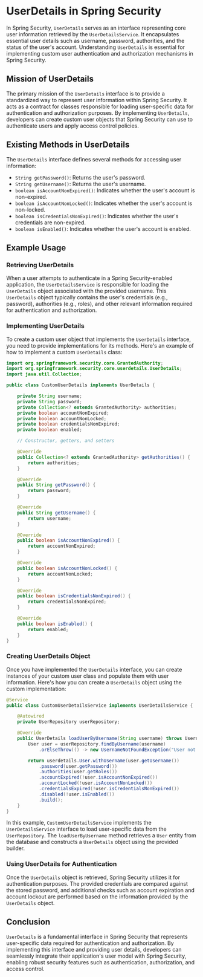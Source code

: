 # UserDetails in Spring Security

In Spring Security, `UserDetails` serves as an interface representing core user information retrieved by the `UserDetailsService`. It encapsulates essential user details such as username, password, authorities, and the status of the user's account. Understanding `UserDetails` is essential for implementing custom user authentication and authorization mechanisms in Spring Security.

## Mission of UserDetails

The primary mission of the `UserDetails` interface is to provide a standardized way to represent user information within Spring Security. It acts as a contract for classes responsible for loading user-specific data for authentication and authorization purposes. By implementing `UserDetails`, developers can create custom user objects that Spring Security can use to authenticate users and apply access control policies.

## Existing Methods in UserDetails

The `UserDetails` interface defines several methods for accessing user information:

- `String getPassword()`: Returns the user's password.
- `String getUsername()`: Returns the user's username.
- `boolean isAccountNonExpired()`: Indicates whether the user's account is non-expired.
- `boolean isAccountNonLocked()`: Indicates whether the user's account is non-locked.
- `boolean isCredentialsNonExpired()`: Indicates whether the user's credentials are non-expired.
- `boolean isEnabled()`: Indicates whether the user's account is enabled.

## Example Usage

### Retrieving UserDetails

When a user attempts to authenticate in a Spring Security-enabled application, the `UserDetailsService` is responsible for loading the `UserDetails` object associated with the provided username. This `UserDetails` object typically contains the user's credentials (e.g., password), authorities (e.g., roles), and other relevant information required for authentication and authorization.

### Implementing UserDetails

To create a custom user object that implements the `UserDetails` interface, you need to provide implementations for its methods. Here's an example of how to implement a custom `UserDetails` class:

```java
import org.springframework.security.core.GrantedAuthority;
import org.springframework.security.core.userdetails.UserDetails;
import java.util.Collection;

public class CustomUserDetails implements UserDetails {

    private String username;
    private String password;
    private Collection<? extends GrantedAuthority> authorities;
    private boolean accountNonExpired;
    private boolean accountNonLocked;
    private boolean credentialsNonExpired;
    private boolean enabled;

    // Constructor, getters, and setters

    @Override
    public Collection<? extends GrantedAuthority> getAuthorities() {
        return authorities;
    }

    @Override
    public String getPassword() {
        return password;
    }

    @Override
    public String getUsername() {
        return username;
    }

    @Override
    public boolean isAccountNonExpired() {
        return accountNonExpired;
    }

    @Override
    public boolean isAccountNonLocked() {
        return accountNonLocked;
    }

    @Override
    public boolean isCredentialsNonExpired() {
        return credentialsNonExpired;
    }

    @Override
    public boolean isEnabled() {
        return enabled;
    }
}
```

### Creating UserDetails Object

Once you have implemented the `UserDetails` interface, you can create instances of your custom user class and populate them with user information. Here's how you can create a `UserDetails` object using the custom implementation:

```java
@Service
public class CustomUserDetailsService implements UserDetailsService {

    @Autowired
    private UserRepository userRepository;

    @Override
    public UserDetails loadUserByUsername(String username) throws UsernameNotFoundException {
        User user = userRepository.findByUsername(username)
            .orElseThrow(() -> new UsernameNotFoundException("User not found with username: " + username));

        return userdetails.User.withUsername(user.getUsername())
            .password(user.getPassword())
            .authorities(user.getRoles())
            .accountExpired(!user.isAccountNonExpired())
            .accountLocked(!user.isAccountNonLocked())
            .credentialsExpired(!user.isCredentialsNonExpired())
            .disabled(!user.isEnabled())
            .build();
    }
}
```

In this example, `CustomUserDetailsService` implements the `UserDetailsService` interface to load user-specific data from the `UserRepository`. The `loadUserByUsername` method retrieves a `User` entity from the database and constructs a `UserDetails` object using the provided builder.

### Using UserDetails for Authentication

Once the `UserDetails` object is retrieved, Spring Security utilizes it for authentication purposes. The provided credentials are compared against the stored password, and additional checks such as account expiration and account lockout are performed based on the information provided by the `UserDetails` object.

## Conclusion

`UserDetails` is a fundamental interface in Spring Security that represents user-specific data required for authentication and authorization. By implementing this interface and providing user details, developers can seamlessly integrate their application's user model with Spring Security, enabling robust security features such as authentication, authorization, and access control.